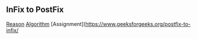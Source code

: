 ## InFix to PostFix


[Reason](https://www.quora.com/What-is-the-importance-of-a-postfix-expression-in-computing)
[Algorithm](http://csis.pace.edu/~wolf/CS122/infix-postfix.htm)
[Assignment](https://www.geeksforgeeks.org/postfix-to-infix/
<!--stackedit_data:
eyJoaXN0b3J5IjpbMjE0MjgxMzU0NV19
-->